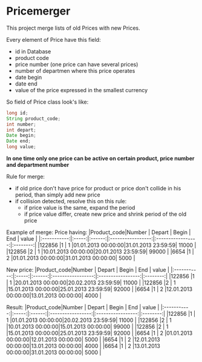 # Pricemerger
This project merge lists of old Prices with new Prices.

Every element of Price have this field:
- id in Database
- product code
- price number (one price can have several prices)
- number of departmen where this price operates
- date begin 
- date end
- value of the price expressed in the smallest currency

So field of Price class look's like:
```java
long id;
String product_code;
int number;
int depart;
Date begin;
Date end;
long value;
```
__In one time only one price can be active on certain product, price number and department number__

Rule for merge:
- if old price don't have price for product or price don't collide in his period, than simply add new price
- if collision detected, resolve this on this rule:
	* if price value is the same, expand the period
	* if price value differ, create new price and shrink period of the old price

Example of merge:
Price having:
|Product\_code|Number | Depart |       Begin       |        End        |   value  |
|:-----------:|:-----:|:------:|:-----------------:|:-----------------:|:--------:|
|122856       |1      |    1   |01.01.2013 00:00:00|31.01.2013 23:59:59| 11000    |
|122856       |2      |    1   |10.01.2013 00:00:00|20.01.2013 23:59:59| 99000    |
|6654         |1      |    2   |01.01.2013 00:00:00|31.01.2013 00:00:00| 5000     |

New price:
|Product\_code|Number | Depart |       Begin       |        End        |   value  |
|:-----------:|:-----:|:------:|:-----------------:|:-----------------:|:--------:|
|122856       |1      |    1   |20.01.2013 00:00:00|20.02.2013 23:59:59| 11000    |
|122856       |2      |    1   |15.01.2013 00:00:00|25.01.2013 23:59:59| 92000    |
|6654         |1      |    2   |12.01.2013 00:00:00|13.01.2013 00:00:00| 4000     |

Result:
|Product\_code|Number | Depart |       Begin       |        End        |   value  |
|:-----------:|:-----:|:------:|:-----------------:|:-----------------:|:--------:|
|122856       |1      |    1   |01.01.2013 00:00:00|20.02.2013 23:59:59| 11000    |
|122856       |2      |    1   |10.01.2013 00:00:00|15.01.2013 00:00:00| 99000    |
|122856       |2      |    1   |15.01.2013 00:00:00|25.01.2013 23:59:59| 92000    |
|6654         |1      |    2   |01.01.2013 00:00:00|12.01.2013 00:00:00|  5000    |
|6654         |1      |    2   |12.01.2013 00:00:00|13.01.2013 00:00:00|  4000    |
|6654         |1      |    2   |13.01.2013 00:00:00|31.01.2013 00:00:00|  5000    |
